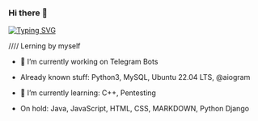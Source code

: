 ### Hi there 👋 

<a href="https://git.io/typing-svg"><img src="https://readme-typing-svg.demolab.com?font=Fira+Code&pause=1000&color=F75D44&width=435&lines=%2F%2F%2F%2F+Junior+Python+developer+%2F%2F%2F%2F;%2F%2F%2F%2F+Learning+some+stuff+%2F%2F%2F%2F;%2F%2F%2F%2F+Coding+some+stuff+%2F%2F%2F%2F" alt="Typing SVG" /></a>

//// Lerning by myself

- 🔭 I’m currently working on Telegram Bots

- Already known stuff: Python3, MySQL, Ubuntu 22.04 LTS, @aiogram
- 🌱 I’m currently learning: C++, Pentesting
- On hold: Java, JavaScript, HTML, CSS, MARKDOWN, Python Django
